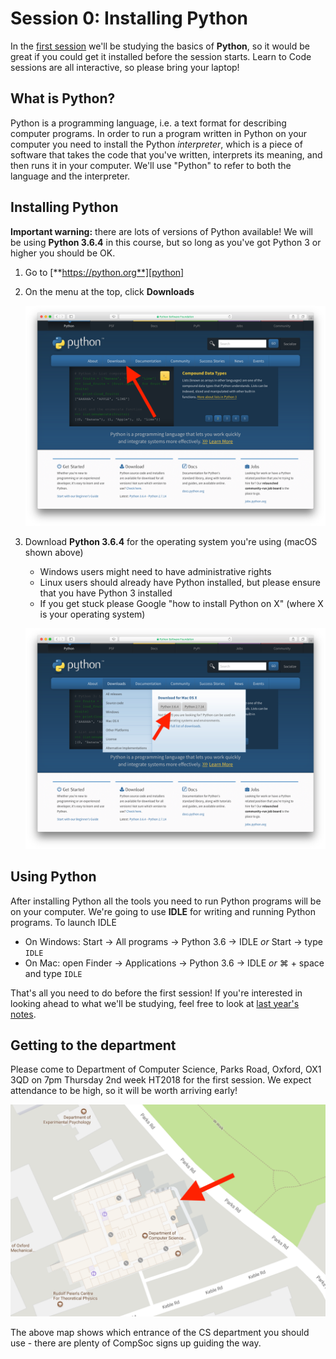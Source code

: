 # Session 0: Installing Python

In the [first session][session1] we'll be studying the basics of **Python**, so
it would be great if you could get it installed before the session starts. Learn
to Code sessions are all interactive, so please bring your laptop!

[session1]: https://github.com/oxcompsoc/learntocode/tree/master/session1

## What is Python?

Python is a programming language, i.e. a text format for describing computer
programs. In order to run a program written in Python on your computer you need
to install the Python *interpreter*, which is a piece of software that takes the
code that you've written, interprets its meaning, and then runs it in your
computer. We'll use "Python" to refer to both the language and the interpreter.

## Installing Python

**Important warning:** there are lots of versions of Python available! We will
be using **Python 3.6.4** in this course, but so long as you've got Python 3 or
higher you should be OK.

1. Go to [**https://python.org**][python]
2. On the menu at the top, click **Downloads**

    ![Python downloads](download1.png)

3. Download **Python 3.6.4** for the operating system you're using (macOS shown
   above)
    * Windows users might need to have administrative rights
    * Linux users should already have Python installed, but please ensure that
      you have Python 3 installed
    * If you get stuck please Google "how to install Python on X" (where X is
      your operating system)

    ![Python OS download](download2.png)

## Using Python

After installing Python all the tools you need to run Python programs will be on
your computer. We're going to use **IDLE** for writing and running Python
programs. To launch IDLE

* On Windows: Start &rarr; All programs &rarr; Python 3.6 &rarr; IDLE *or*
  Start &rarr; type `IDLE`
* On Mac: open Finder &rarr; Applications &rarr; Python 3.6 &rarr; IDLE *or*
  &#8984; + space and type `IDLE`

That's all you need to do before the first session! If you're interested in
looking ahead to what we'll be studying, feel free to look at [last year's
notes][session1].

## Getting to the department

Please come to Department of Computer Science, Parks Road, Oxford, OX1 3QD on
7pm Thursday 2nd week HT2018 for the first session. We expect attendance to be
high, so it will be worth arriving early!

![Map](map.png)

The above map shows which entrance of the CS department you should use - there
are plenty of CompSoc signs up guiding the way.

[python]: https://python.org
